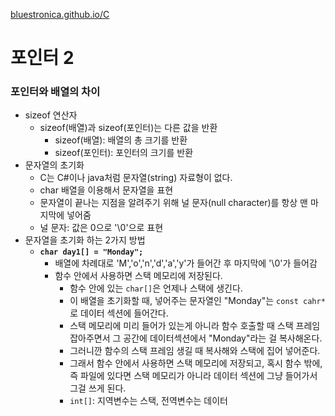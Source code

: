 [bluestronica.github.io/C](https://bluestronica.github.io/C)

# 포인터 2

### 포인터와 배열의 차이
- sizeof 연산자
  - sizeof(배열)과 sizeof(포인터)는 다른 값을 반환
    - sizeof(배열): 배열의 총 크기를 반환
    - sizeof(포인터): 포인터의 크기를 반환 
- 문자열의 초기화
  - C는 C#이나 java처럼 문자열(string) 자료형이 없다.
  - char 배열을 이용해서 문자열을 표현
  - 문자열이 끝나는 지점을 알려주기 위해 널 문자(null character)를 항상 맨 마지막에 넣어줌
  - 널 문자: 값은 0으로 '\0'으로 표현
- 문자열을 초기화 하는 2가지 방법
  - **`char day1[] = "Monday";`**
    - 배열에 차례대로 'M','o','n','d','a','y'가 들어간 후 마지막에 '\0'가 들어감
    - 함수 안에서 사용하면 스택 메모리에 저장된다.
      - 함수 안에 있는 `char[]`은 언제나 스택에 생긴다. 
      - 이 배열을 초기화할 때, 넣어주는 문자열인 "Monday"는 `const cahr*`로 데이터 섹션에 들어간다.
      - 스택 메모리에 미리 들어가 있는게 아니라 함수 호출할 때 스택 프레임 잡아주면서 그 공간에 데이터섹션에서 "Monday"라는 걸 복사해온다.
      - 그러니깐 함수의 스택 프레임 생길 때 복사해와 스택에 집어 넣어준다.
      - 그래서 함수 안에서 사용하면 스택 메모리에 저장되고, 혹시 함수 밖에, 즉 파일에 있다면 스택 메모리가 아니라 데이터 섹션에 그냥 들어가서 그걸 쓰게 된다.
      - `int[]`: 지역변수는 스택, 전역변수는 데이터 
